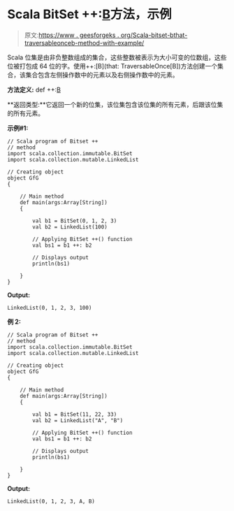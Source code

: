 # Scala BitSet ++:[B](即:TraversableOnce[B])方法，示例

> 原文:[https://www . geesforgeks . org/Scala-bitset-bthat-traversableonceb-method-with-example/](https://www.geeksforgeeks.org/scala-bitset-bthat-traversableonceb-method-with-example/)

Scala 位集是由非负整数组成的集合，这些整数被表示为大小可变的位数组，这些位被打包成 64 位的字。使用++:[B](that: TraversableOnce[B])方法创建一个集合，该集合包含左侧操作数中的元素以及右侧操作数中的元素。

**方法定义:** def ++:[B](即:TraversableOnce[B])

**返回类型:**它返回一个新的位集，该位集包含该位集的所有元素，后跟该位集的所有元素。

**示例#1:**

```
// Scala program of Bitset ++
// method 
import scala.collection.immutable.BitSet 
import scala.collection.mutable.LinkedList 

// Creating object 
object GfG 
{ 

    // Main method 
    def main(args:Array[String]) 
    { 

        val b1 = BitSet(0, 1, 2, 3) 
        val b2 = LinkedList(100)

        // Applying BitSet ++() function 
        val bs1 = b1 ++: b2

        // Displays output 
        println(bs1) 

    } 
} 
```

**Output:**

```
LinkedList(0, 1, 2, 3, 100)

```

**例 2:**

```
// Scala program of Bitset ++
// method 
import scala.collection.immutable.BitSet 
import scala.collection.mutable.LinkedList 

// Creating object 
object GfG 
{ 

    // Main method 
    def main(args:Array[String]) 
    { 

        val b1 = BitSet(11, 22, 33) 
        val b2 = LinkedList("A", "B")

        // Applying BitSet ++() function 
        val bs1 = b1 ++: b2

        // Displays output 
        println(bs1) 

    } 
} 
```

**Output:**

```
LinkedList(0, 1, 2, 3, A, B)

```